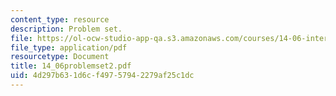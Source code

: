 ```yaml
---
content_type: resource
description: Problem set.
file: https://ol-ocw-studio-app-qa.s3.amazonaws.com/courses/14-06-intermediate-macroeconomic-theory-spring-2004/4d297b631d6cf49757942279af25c1dc_14_06problemset2.pdf
file_type: application/pdf
resourcetype: Document
title: 14_06problemset2.pdf
uid: 4d297b63-1d6c-f497-5794-2279af25c1dc
---
```

